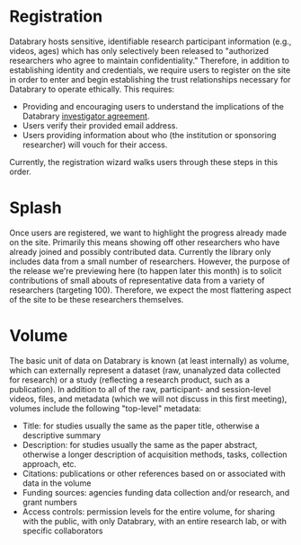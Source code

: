 # Registration

Databrary hosts sensitive, identifiable research participant information (e.g., videos, ages) which has only selectively been released to "authorized researchers who agree to maintain confidentiality."
Therefore, in addition to establishing identity and credentials, we require users to register on the site in order to enter and begin establishing the trust relationships necessary for Databrary to operate ethically.
This requires:

- Providing and encouraging users to understand the implications of the Databrary [investigator agreement](http://databrary.org/user-guide/policies/investigator-agreement.html).
- Users verify their provided email address.
- Users providing information about who (the institution or sponsoring researcher) will vouch for their access.

Currently, the registration wizard walks users through these steps in this order.

# Splash

Once users are registered, we want to highlight the progress already made on the site.
Primarily this means showing off other researchers who have already joined and possibly contributed data.
Currently the library only includes data from a small number of researchers.
However, the purpose of the release we're previewing here (to happen later this month) is to solicit contributions of small abouts of representative data from a variety of researchers (targeting 100).
Therefore, we expect the most flattering aspect of the site to be these researchers themselves.

# Volume

The basic unit of data on Databrary is known (at least internally) as volume, which can externally represent a dataset (raw, unanalyzed data collected for research) or a study (reflecting a research product, such as a publication).
In addition to all of the raw, participant- and session-level videos, files, and metadata (which we will not discuss in this first meeting), volumes include the following "top-level" metadata:

- Title: for studies usually the same as the paper title, otherwise a descriptive summary
- Description: for studies usually the same as the paper abstract, otherwise a longer description of acquisition methods, tasks, collection approach, etc.
- Citations: publications or other references based on or associated with data in the volume
- Funding sources: agencies funding data collection and/or research, and grant numbers
- Access controls: permission levels for the entire volume, for sharing with the public, with only Databrary, with an entire research lab, or with specific collaborators

